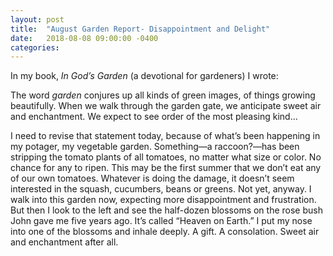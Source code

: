 ```yaml
---
layout: post
title:  "August Garden Report- Disappointment and Delight"
date:   2018-08-08 09:00:00 -0400
categories:
---
```

In my book, *In God’s Garden* (a devotional for gardeners) I wrote:

The word *garden* conjures up all kinds of green images, of things growing beautifully.
When we walk through the garden gate, we anticipate sweet air and enchantment. We expect
to see order of the most pleasing kind…

I need to revise that statement today, because of what’s been happening in my potager,
my vegetable garden. Something—a raccoon?—has been stripping the tomato plants of all
tomatoes, no matter what size or color. No chance for any to ripen. This may be the first
summer that we don’t eat any of our own tomatoes. Whatever is doing the damage, it doesn’t
seem interested in the squash, cucumbers, beans or greens. Not yet, anyway. I walk into this
garden now, expecting more disappointment and frustration. But then I look to the left and see
the half-dozen blossoms on the rose bush John gave me five years ago. It’s called “Heaven on
Earth.” I put my nose into one of the blossoms and inhale deeply. A gift. A consolation. Sweet
air and enchantment after all.